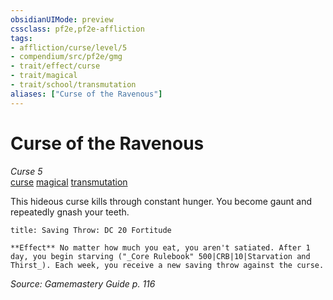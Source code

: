 ```yaml
---
obsidianUIMode: preview
cssclass: pf2e,pf2e-affliction
tags:
- affliction/curse/level/5
- compendium/src/pf2e/gmg
- trait/effect/curse
- trait/magical
- trait/school/transmutation
aliases: ["Curse of the Ravenous"]
---
```

# Curse of the Ravenous
*Curse 5*  
[curse](curse.md)  [magical](magical.md)  [transmutation](transmutation.md)  

This hideous curse kills through constant hunger. You become gaunt and repeatedly gnash your teeth.

```ad-inline-affliction
title: Saving Throw: DC 20 Fortitude

**Effect** No matter how much you eat, you aren't satiated. After 1 day, you begin starving ("_Core Rulebook" 500|CRB|10|Starvation and Thirst_). Each week, you receive a new saving throw against the curse.
```

*Source: Gamemastery Guide p. 116*